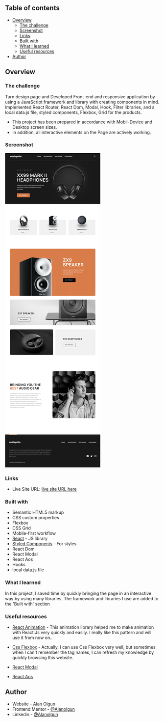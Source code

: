

## Table of contents

- [Overview](#overview)
  - [The challenge](#the-challenge)
  - [Screenshot](#screenshot)
  - [Links](#links)
  - [Built with](#built-with)
  - [What I learned](#what-i-learned)
  - [Useful resources](#useful-resources)
- [Author](#author)



## Overview

### The challenge
Turn design page and Developed Front-end and responsive application by using a JavaScript framework and library with creating components in mind.
Implemented React Router, React Dom, Modal, Hook, Filter libraries, and a local data.js file, styled components, Flexbox, Grid for the products.

- This project has been prepared in accordance with Mobil-Device and Desktop screen sizes.
- In addition, all interactive elements on the Page are actively working.

### Screenshot

![](/src/images/assets/websitess.png)



### Links

- Live Site URL: [live site URL here](https://audiophile-e-commerce-website.pages.dev/)



### Built with

- Semantic HTML5 markup
- CSS custom properties
- Flexbox
- CSS Grid
- Mobile-first workflow
- [React](https://reactjs.org/) - JS library
- [Styled Components](https://styled-components.com/) - For styles
- React Dom
- React Modal
- React Aos
- Hooks
- local data.js file



### What I learned
In this project, I saved time by quickly bringing the page in an interactive way by using many libraries. The framework and libraries I use are added to the 'Built with' section


### Useful resources

- [React Animation](https://github.com/michalsnik/aos#caveatsm) - This animation library helped me to make animation with React.Js very quickly and easily. I really like this pattern and will use it from now on..
- [Css Flexbox](https://css-tricks.com/snippets/css/a-guide-to-flexbox/) - Actually, I can use Css Flexbox very well, but sometimes when I can't remember the tag names, I can refresh my knowledge by quickly browsing this website.

- [React Modal](https://www.npmjs.com/package/react-modal)

- [React Aos](https://michalsnik.github.io/aos/)



## Author

- Website - [Alan Olgun](https://www.alanolgun.com)
- Frontend Mentor - [@Alanolgun](https://www.frontendmentor.io/profile/AlanOlgun)
- Linkedin - [@Alanolgun](https://www.linkedin.com/in/alan-olgun-292b93221/www.twitter.com/yourusername)



